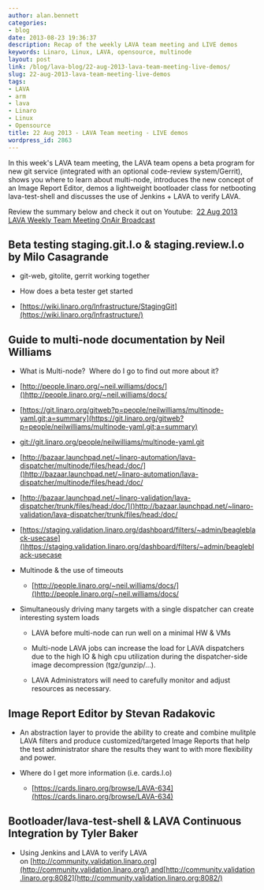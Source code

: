 ```yaml
---
author: alan.bennett
categories:
- blog
date: 2013-08-23 19:36:37
description: Recap of the weekly LAVA team meeting and LIVE demos
keywords: Linaro, Linux, LAVA, opensource, multinode
layout: post
link: /blog/lava-blog/22-aug-2013-lava-team-meeting-live-demos/
slug: 22-aug-2013-lava-team-meeting-live-demos
tags:
- LAVA
- arm
- lava
- Linaro
- Linux
- Opensource
title: 22 Aug 2013 - LAVA Team meeting - LIVE demos
wordpress_id: 2863
---
```


In this week's LAVA team meeting, the LAVA team opens a beta program for new git service (integrated with an optional code-review system/Gerrit), shows you where to learn about multi-node, introduces the new concept of an Image Report Editor, demos a lightweight bootloader class for netbooting lava-test-shell and discusses the use of Jenkins + LAVA to verify LAVA.

Review the summary below and check it out on Youtube:  [22 Aug 2013 LAVA Weekly Team Meeting OnAir Broadcast](http://www.youtube.com/watch?feature=player_embedded&v=-O-ygNKX6eI)


## Beta testing staging.git.l.o & staging.review.l.o by Milo Casagrande

  * git-web, gitolite, gerrit working together


  * How does a beta tester get started


  * [https://wiki.linaro.org/Infrastructure/StagingGit](https://wiki.linaro.org/Infrastructure/)

## Guide to multi-node documentation by Neil Williams

  * What is Multi-node?  Where do I go to find out more about it?


  * [http://people.linaro.org/~neil.williams/docs/]()http://people.linaro.org/~neil.williams/docs/


  * [https://git.linaro.org/gitweb?p=people/neilwilliams/multinode-yaml.git;a=summary](https://git.linaro.org/gitweb?p=people/neilwilliams/multinode-yaml.git;a=summary)


  * [git://git.linaro.org/people/neilwilliams/multinode-yaml.git](//git.linaro.org/people/neilwilliams/multinode-yaml.git)


  * [http://bazaar.launchpad.net/~linaro-automation/lava-dispatcher/multinode/files/head:/doc/]()http://bazaar.launchpad.net/~linaro-automation/lava-dispatcher/multinode/files/head:/doc/


  * [http://bazaar.launchpad.net/~linaro-validation/lava-dispatcher/trunk/files/head:/doc/]()http://bazaar.launchpad.net/~linaro-validation/lava-dispatcher/trunk/files/head:/doc/


  * [https://staging.validation.linaro.org/dashboard/filters/~admin/beagleblack-usecase]()https://staging.validation.linaro.org/dashboard/filters/~admin/beagleblack-usecase




  * Multinode & the use of timeouts


    * [http://people.linaro.org/~neil.williams/docs/]()http://people.linaro.org/~neil.williams/docs/





  * Simultaneously driving many targets with a single dispatcher can create interesting system loads


    * LAVA before multi-node can run well on a minimal HW & VMs


    * Multi-node LAVA jobs can increase the load for LAVA dispatchers due to the high IO & high cpu utilization during the dispatcher-side image decompression (tgz/gunzip/...).


    * LAVA Administrators will need to carefully monitor and adjust resources as necessary.


## Image Report Editor by Stevan Radakovic

  * An abstraction layer to provide the ability to create and combine mulitple LAVA filters and produce customized/targeted Image Reports that help the test administrator share the results they want to with more flexibility and power.


  * Where do I get more information (i.e. cards.l.o)


    * [https://cards.linaro.org/browse/LAVA-634](https://cards.linaro.org/browse/LAVA-634)


## Bootloader/lava-test-shell & LAVA Continuous Integration by Tyler Baker


  * Using Jenkins and LAVA to verify LAVA on [http://community.validation.linaro.org](http://community.validation.linaro.org/) and[http://community.validation.linaro.org:8082](http://community.validation.linaro.org:8082/)